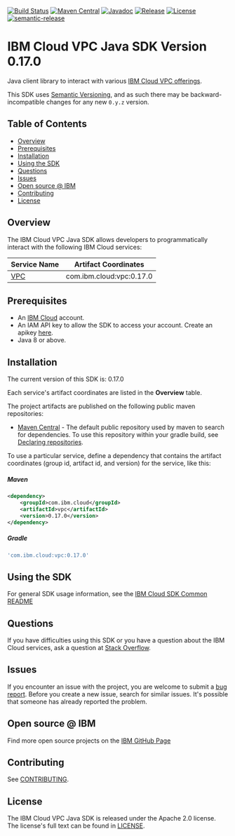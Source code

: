 [![Build Status](https://travis-ci.com/IBM/vpc-java-sdk.svg?branch=master)](https://travis-ci.com/IBM/vpc-java-sdk)
[![Maven Central](https://maven-badges.herokuapp.com/maven-central/com.ibm.cloud/vpc/badge.svg)](https://maven-badges.herokuapp.com/maven-central/com.ibm.cloud/vpc)
[![Javadoc](https://img.shields.io/static/v1?label=javadoc&message=latest&color=blue)](https://ibm.github.io/vpc-java-sdk/docs/latest)
[![Release](https://img.shields.io/github/v/release/IBM/vpc-java-sdk)](https://github.com/IBM/vpc-java-sdk/releases/latest)
[![License](https://img.shields.io/badge/License-Apache%202.0-blue.svg)](https://opensource.org/licenses/Apache-2.0)
[![semantic-release](https://img.shields.io/badge/%20%20%F0%9F%93%A6%F0%9F%9A%80-semantic--release-e10079.svg)](https://github.com/semantic-release/semantic-release)

# IBM Cloud VPC Java SDK Version 0.17.0
Java client library to interact with various [IBM Cloud VPC offerings](https://cloud.ibm.com/apidocs/vpc?code=java?).

This SDK uses [Semantic Versioning](https://semver.org), and as such there may be backward-incompatible changes for any new `0.y.z` version.

## Table of Contents

<!--
  The TOC below is generated using the `markdown-toc` node package.

      https://github.com/jonschlinkert/markdown-toc

  You should regenerate the TOC after making changes to this file.

      npx markdown-toc --maxdepth 4 -i README.md
  -->

<!-- toc -->

- [Overview](#overview)
- [Prerequisites](#prerequisites)
- [Installation](#installation)
- [Using the SDK](#using-the-sdk)
- [Questions](#questions)
- [Issues](#issues)
- [Open source @ IBM](#open-source--ibm)
- [Contributing](#contributing)
- [License](#license)

<!-- tocstop -->

## Overview

The IBM Cloud VPC Java SDK allows developers to programmatically interact with the following IBM Cloud services:

Service Name | Artifact Coordinates
--- | ---
[VPC](https://cloud.ibm.com/apidocs/vpc?code=java) | com.ibm.cloud:vpc:0.17.0

## Prerequisites

[ibm-cloud-onboarding]: https://cloud.ibm.com/registration

* An [IBM Cloud][ibm-cloud-onboarding] account.
* An IAM API key to allow the SDK to access your account. Create an apikey [here](https://cloud.ibm.com/iam/apikeys).
* Java 8 or above.

## Installation
The current version of this SDK is: 0.17.0

Each service's artifact coordinates are listed in the **Overview** table.

The project artifacts are published on the following public maven repositories:
<!-- - [JCenter](https://bintray.com/bintray/jcenter) - For information on how to use the
public JCenter maven repository, open [this link](https://bintray.com/bintray/jcenter)
then click the `Set Me Up!` button. -->
- [Maven Central](https://repo1.maven.org/maven2/) - The default public repository
used by maven to search for dependencies. To use this repository within your
gradle build, see [Declaring repositories](https://docs.gradle.org/current/userguide/declaring_repositories.html).

To use a particular service, define a dependency that contains the
artifact coordinates (group id, artifact id, and version) for the service, like this:

##### Maven

```xml
<dependency>
    <groupId>com.ibm.cloud</groupId>
    <artifactId>vpc</artifactId>
    <version>0.17.0</version>
</dependency>
```

##### Gradle
```gradle
'com.ibm.cloud:vpc:0.17.0'
```

## Using the SDK
For general SDK usage information, see the [IBM Cloud SDK Common README](https://github.com/IBM/ibm-cloud-sdk-common/blob/master/README.md)

## Questions

If you have difficulties using this SDK or you have a question about the IBM Cloud services,
ask a question at [Stack Overflow](http://stackoverflow.com/questions/ask?tags=ibm-cloud).

## Issues
If you encounter an issue with the project, you are welcome to submit a
[bug report](https://github.com/IBM/vpc-java-sdk/issues).
Before you create a new issue, search for similar issues. It's possible that someone has already reported the problem.

## Open source @ IBM
Find more open source projects on the [IBM GitHub Page](http://ibm.github.io/)

## Contributing
See [CONTRIBUTING](https://github.com/IBM/vpc-java-sdk/blob/master/CONTRIBUTING.md).

## License

The IBM Cloud VPC Java SDK is released under the Apache 2.0 license.
The license's full text can be found in [LICENSE](https://github.com/IBM/vpc-java-sdk/blob/master/LICENSE).
